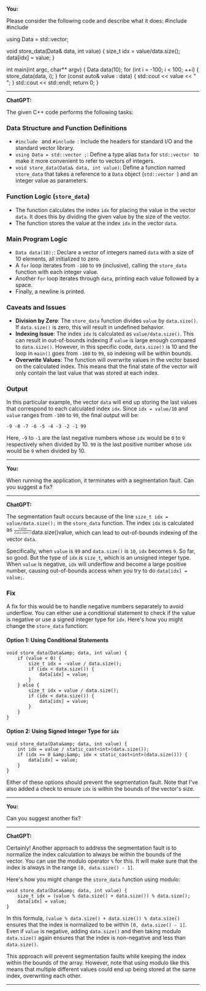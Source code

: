 **You:**

Please consider the following code and describe what it does:
#include <iostream>
#include <vector>

using Data = std::vector<int>;

void store_data(Data&amp; data, int value) {
    size_t idx = value/data.size();
    data[idx] = value;
}

int main(int argc, char** argv) {
    Data data(10);
    for (int i = -100; i < 100; ++i) {
        store_data(data, i);
    }
    for (const auto&amp; value : data) {
        std::cout << value << " ";
    }
    std::cout << std::endl;
    return 0;
}

------------------

**ChatGPT:**

The given C++ code performs the following tasks:

### Data Structure and Function Definitions

- `#include
` and `#include
`: Include the headers for standard I/O and the standard vector library.
- `using Data = std::vector
;`: Define a type alias `Data` for `std::vector
` to make it more convenient to refer to vectors of integers.
- `void store_data(Data& data, int value)`: Define a function named `store_data` that takes a reference to a `Data` object (`std::vector
`) and an integer value as parameters.

### Function Logic (`store_data`)

- The function calculates the index `idx` for placing the value in the vector `data`. It does this by dividing the given value by the size of the vector.
- The function stores the value at the index `idx` in the vector `data`.

### Main Program Logic

- `Data data(10);`: Declare a vector of integers named `data` with a size of 10 elements, all initialized to zero.
- A `for` loop iterates from `-100` to `99` (inclusive), calling the `store_data` function with each integer value.
- Another `for` loop iterates through `data`, printing each value followed by a space.
- Finally, a newline is printed.

### Caveats and Issues

- **Division by Zero**: The `store_data` function divides `value` by `data.size()`. If `data.size()` is zero, this will result in undefined behavior.
- **Indexing Issue**: The index `idx` is calculated as `value/data.size()`. This can result in out-of-bounds indexing if `value` is large enough compared to `data.size()`. However, in this specific code, `data.size()` is 10 and the loop in `main()` goes from `-100` to `99`, so indexing will be within bounds.
- **Overwrite Values**: The function will overwrite values in the vector based on the calculated index. This means that the final state of the vector will only contain the last value that was stored at each index.

### Output
In this particular example, the vector `data` will end up storing the last values that correspond to each calculated index `idx`. Since `idx = value/10` and `value` ranges from `-100` to `99`, the final output will be:

```diff<button class="flex ml-auto gizmo:ml-0 gap-2 items-center" fdprocessedid="2ptumj"><svg stroke="currentColor" fill="none" stroke-width="2" viewBox="0 0 24 24" stroke-linecap="round" stroke-linejoin="round" class="icon-sm" height="1em" width="1em" xmlns="http://www.w3.org/2000/svg"><path d="M16 4h2a2 2 0 0 1 2 2v14a2 2 0 0 1-2 2H6a2 2 0 0 1-2-2V6a2 2 0 0 1 2-2h2"></path><rect x="8" y="2" width="8" height="4" rx="1" ry="1"></rect></svg>Copy code</button>
-9 -8 -7 -6 -5 -4 -3 -2 -1 99

```
Here, `-9` to `-1` are the last negative numbers whose `idx` would be `0` to `9` respectively when divided by 10. `99` is the last positive number whose `idx` would be `9` when divided by 10.



------------------

**You:**

When running the application, it terminates with a segmentation fault.  Can you suggest a fix?

------------------

**ChatGPT:**

The segmentation fault occurs because of the line `size_t idx = value/data.size();` in the `store_data` function. The index `idx` is calculated as <math xmlns="http://www.w3.org/1998/Math/MathML"><semantics><mrow><mfrac><mtext>value</mtext><mtext>data.size()</mtext></mfrac></mrow><annotation encoding="application/x-tex">\frac{{\text{{value}}}}{{\text{{data.size()}}}}</annotation></semantics></math><span class="katex-html" aria-hidden="true"><span class="strut" style="height: 1.4001em; vertical-align: -0.52em;"><span class="vlist" style="height: 0.8801em;"><span style="top: -2.655em;"><span class="pstrut" style="height: 3em;">data.size()<span style="top: -3.23em;"><span class="pstrut" style="height: 3em;"><span class="frac-line" style="border-bottom-width: 0.04em;"><span style="top: -3.394em;"><span class="pstrut" style="height: 3em;">value​<span class="vlist" style="height: 0.52em;">, which can lead to out-of-bounds indexing of the vector `data`.

Specifically, when `value` is `99` and `data.size()` is `10`, `idx` becomes `9`. So far, so good. But the type of `idx` is `size_t`, which is an unsigned integer type. When `value` is negative, `idx` will underflow and become a large positive number, causing out-of-bounds access when you try to do `data[idx] = value;`.

### Fix
A fix for this would be to handle negative numbers separately to avoid underflow. You can either use a conditional statement to check if the value is negative or use a signed integer type for `idx`. Here's how you might change the `store_data` function:

#### Option 1: Using Conditional Statements
```cpp<button class="flex ml-auto gizmo:ml-0 gap-2 items-center" fdprocessedid="phgiv"><svg stroke="currentColor" fill="none" stroke-width="2" viewBox="0 0 24 24" stroke-linecap="round" stroke-linejoin="round" class="icon-sm" height="1em" width="1em" xmlns="http://www.w3.org/2000/svg"><path d="M16 4h2a2 2 0 0 1 2 2v14a2 2 0 0 1-2 2H6a2 2 0 0 1-2-2V6a2 2 0 0 1 2-2h2"></path><rect x="8" y="2" width="8" height="4" rx="1" ry="1"></rect></svg>Copy code</button>
void store_data(Data&amp; data, int value) {
    if (value < 0) {
        size_t idx = -value / data.size();
        if (idx < data.size()) {
            data[idx] = value;
        }
    } else {
        size_t idx = value / data.size();
        if (idx < data.size()) {
            data[idx] = value;
        }
    }
}

```
#### Option 2: Using Signed Integer Type for `idx`
```cpp<button class="flex ml-auto gizmo:ml-0 gap-2 items-center" fdprocessedid="67crf"><svg stroke="currentColor" fill="none" stroke-width="2" viewBox="0 0 24 24" stroke-linecap="round" stroke-linejoin="round" class="icon-sm" height="1em" width="1em" xmlns="http://www.w3.org/2000/svg"><path d="M16 4h2a2 2 0 0 1 2 2v14a2 2 0 0 1-2 2H6a2 2 0 0 1-2-2V6a2 2 0 0 1 2-2h2"></path><rect x="8" y="2" width="8" height="4" rx="1" ry="1"></rect></svg>Copy code</button>
void store_data(Data&amp; data, int value) {
    int idx = value / static_cast<int>(data.size());
    if (idx >= 0 &amp;&amp; idx < static_cast<int>(data.size())) {
        data[idx] = value;
    }
}

```
Either of these options should prevent the segmentation fault. Note that I've also added a check to ensure `idx` is within the bounds of the vector's size.



------------------

**You:**

Can you suggest another fix?

------------------

**ChatGPT:**

Certainly! Another approach to address the segmentation fault is to normalize the index calculation to always be within the bounds of the vector. You can use the modulo operator `%` for this. It will make sure that the index is always in the range `[0, data.size() - 1]`.

Here's how you might change the `store_data` function using modulo:

```cpp<button class="flex ml-auto gizmo:ml-0 gap-2 items-center" fdprocessedid="zz0pu"><svg stroke="currentColor" fill="none" stroke-width="2" viewBox="0 0 24 24" stroke-linecap="round" stroke-linejoin="round" class="icon-sm" height="1em" width="1em" xmlns="http://www.w3.org/2000/svg"><path d="M16 4h2a2 2 0 0 1 2 2v14a2 2 0 0 1-2 2H6a2 2 0 0 1-2-2V6a2 2 0 0 1 2-2h2"></path><rect x="8" y="2" width="8" height="4" rx="1" ry="1"></rect></svg>Copy code</button>
void store_data(Data&amp; data, int value) {
    size_t idx = (value % data.size() + data.size()) % data.size();
    data[idx] = value;
}

```
In this formula, `(value % data.size() + data.size()) % data.size()` ensures that the index is normalized to be within `[0, data.size() - 1]`. Even if `value` is negative, adding `data.size()` and then taking modulo `data.size()` again ensures that the index is non-negative and less than `data.size()`.

This approach will prevent segmentation faults while keeping the index within the bounds of the array. However, note that using modulo like this means that multiple different values could end up being stored at the same index, overwriting each other.



------------------

